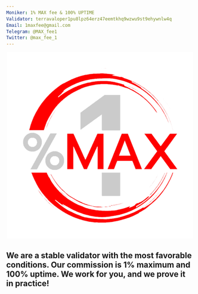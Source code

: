 ```yaml
---
Moniker: 1% MAX fee & 100% UPTIME
Validator: terravaloper1pu8lpz64erz47eemtkhq9wzwu9st9ehywnlw4q
Email: 1maxfee@gmail.com
Telegram: @MAX_fee1
Twitter: @max_fee_1
---
```


<p align="center">
  <img src="logo.png" width="500" height="500">
</p>

## We are a stable validator with the most favorable conditions. Our commission is 1% maximum and 100% uptime. We work for you, and we prove it in practice!
